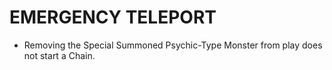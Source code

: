 # EMERGENCY TELEPORT

*   Removing the Special Summoned Psychic-Type Monster from play does not start a Chain.
